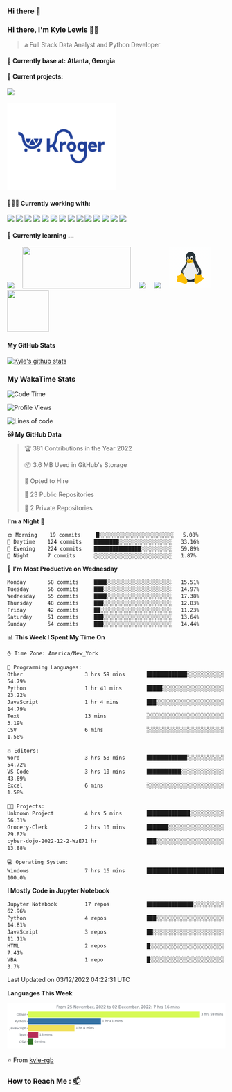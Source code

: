 ### Hi there 👋
### Hi there, I'm Kyle Lewis 👨‍💻

> a Full Stack Data Analyst and Python Developer

#### 📍 Currently base at: Atlanta, Georgia

#### 💼 Current projects:
<a href="https://github.com/kyle-rgb/Discord_Project"><img src="https://img.icons8.com/doodle/48/000000/discord-logo.png"/></img></a>

<a href="https://github.com/kyle-rgb/Grocery-Clerk"><img src="images/kroger.png" width='250px' height='200px' /></img></a>

#### 👨🏻‍💻 Currently working with:

<a href="https://www.javascript.com/"><img src="https://img.icons8.com/color/48/000000/javascript.png"/></a>
<a href="https://www.python.org/"><img src="https://img.icons8.com/color/48/000000/python--v1.png"/></a>
<a href="https://vuejs.org/"><img src="https://img.icons8.com/color/48/000000/vue-js.png"/></a>
<a href="https://nodejs.org/"><img src="https://img.icons8.com/color/48/000000/nodejs.png"/></a>
<a href="https://www.tableau.com/products/public"><img src="https://img.icons8.com/color/48/000000/tableau-software.png"/></a>
<a href="https://www.npmjs.com/"><img src="https://img.icons8.com/color/48/000000/npm.png"/></a>
<a href="https://www.w3schools.com/css/"><img src="https://img.icons8.com/color/48/000000/css3.png"/></a>
<a href="https://www.w3schools.com/html/"><img src="https://img.icons8.com/color/48/000000/html-5.png"/></a>
<a href="https://getbootstrap.com/"><img src="https://img.icons8.com/color/48/000000/bootstrap.png"/></a>
<a href="https://www.mongodb.com/"><img src="https://img.icons8.com/color/48/000000/mongodb.png"/></a>
<a href="https://www.postgresql.org/"><img src="https://img.icons8.com/color/48/000000/postgreesql.png"/></a>
<a href="https://mariadb.org/"><img src="https://img.icons8.com/fluency/48/000000/maria-db.png"/></a>
<a href="https://visualstudio.microsoft.com/"><img src="https://img.icons8.com/color/48/000000/visual-studio.png"/></a>
<a href="https://github.com/"><img src="https://img.icons8.com/color/48/000000/github--v1.png"/></a>

#### 🌱 Currently learning ...

<a href="https://www.docker.com/"><img src="https://img.icons8.com/color/96/000000/docker.png" style='margin-right: 15px'/></a>
<a href="https://airflow.apache.org/"><img src="https://upload.wikimedia.org/wikipedia/commons/d/de/AirflowLogo.png" width="250px" height="96px" style='margin-right: 15px'/></a>
<a href="https://docs.microsoft.com/en-us/powershell/"><img src="https://img.icons8.com/color/96/000000/powershell.png" style='margin-right: 15px'/></a>
<a href="https://help.ubuntu.com/"><img src="https://img.icons8.com/color/96/000000/ubuntu--v1.png" style='margin-right: 15px'/></a>
<a href="https://www.linux.org/"><img src="images/linux.gif" style='margin-right: 15px' width="96px" height="96px"/></a>
<a href="https://www.scala-lang.org/"><img src="https://img.icons8.com/dusk/128/000000/scala.png" style='margin-right: 15px' width="96px" height="96px"/></a>



#### My GitHub Stats

[![Kyle's github stats](https://github-readme-stats.vercel.app/api?username=kyle-rgb&show_icons=true)](https://github.com/anuraghazra/github-readme-stats)

### My WakaTime Stats

<!--START_SECTION:waka-->
![Code Time](http://img.shields.io/badge/Code%20Time-1%2C532%20hrs%201%20min-blue)

![Profile Views](http://img.shields.io/badge/Profile%20Views-0-blue)

![Lines of code](https://img.shields.io/badge/From%20Hello%20World%20I%27ve%20Written-5%20Million%20lines%20of%20code-blue)

**🐱 My GitHub Data** 

> 🏆 381 Contributions in the Year 2022
 > 
> 📦 3.6 MB Used in GitHub's Storage 
 > 
> 💼 Opted to Hire
 > 
> 📜 23 Public Repositories 
 > 
> 🔑 2 Private Repositories  
 > 
**I'm a Night 🦉** 

```text
🌞 Morning    19 commits     █░░░░░░░░░░░░░░░░░░░░░░░░   5.08% 
🌆 Daytime    124 commits    ████████░░░░░░░░░░░░░░░░░   33.16% 
🌃 Evening    224 commits    ███████████████░░░░░░░░░░   59.89% 
🌙 Night      7 commits      ░░░░░░░░░░░░░░░░░░░░░░░░░   1.87%

```
📅 **I'm Most Productive on Wednesday** 

```text
Monday       58 commits     ████░░░░░░░░░░░░░░░░░░░░░   15.51% 
Tuesday      56 commits     ███░░░░░░░░░░░░░░░░░░░░░░   14.97% 
Wednesday    65 commits     ████░░░░░░░░░░░░░░░░░░░░░   17.38% 
Thursday     48 commits     ███░░░░░░░░░░░░░░░░░░░░░░   12.83% 
Friday       42 commits     ██░░░░░░░░░░░░░░░░░░░░░░░   11.23% 
Saturday     51 commits     ███░░░░░░░░░░░░░░░░░░░░░░   13.64% 
Sunday       54 commits     ███░░░░░░░░░░░░░░░░░░░░░░   14.44%

```


📊 **This Week I Spent My Time On** 

```text
⌚︎ Time Zone: America/New_York

💬 Programming Languages: 
Other                    3 hrs 59 mins       █████████████░░░░░░░░░░░░   54.79% 
Python                   1 hr 41 mins        █████░░░░░░░░░░░░░░░░░░░░   23.22% 
JavaScript               1 hr 4 mins         ███░░░░░░░░░░░░░░░░░░░░░░   14.79% 
Text                     13 mins             ░░░░░░░░░░░░░░░░░░░░░░░░░   3.19% 
CSV                      6 mins              ░░░░░░░░░░░░░░░░░░░░░░░░░   1.58%

🔥 Editors: 
Word                     3 hrs 58 mins       █████████████░░░░░░░░░░░░   54.72% 
VS Code                  3 hrs 10 mins       ███████████░░░░░░░░░░░░░░   43.69% 
Excel                    6 mins              ░░░░░░░░░░░░░░░░░░░░░░░░░   1.58%

🐱‍💻 Projects: 
Unknown Project          4 hrs 5 mins        ██████████████░░░░░░░░░░░   56.31% 
Grocery-Clerk            2 hrs 10 mins       ███████░░░░░░░░░░░░░░░░░░   29.82% 
cyber-dojo-2022-12-2-WzE71 hr                ███░░░░░░░░░░░░░░░░░░░░░░   13.88%

💻 Operating System: 
Windows                  7 hrs 16 mins       █████████████████████████   100.0%

```

**I Mostly Code in Jupyter Notebook** 

```text
Jupyter Notebook         17 repos            ███████████████░░░░░░░░░░   62.96% 
Python                   4 repos             ███░░░░░░░░░░░░░░░░░░░░░░   14.81% 
JavaScript               3 repos             ██░░░░░░░░░░░░░░░░░░░░░░░   11.11% 
HTML                     2 repos             █░░░░░░░░░░░░░░░░░░░░░░░░   7.41% 
VBA                      1 repo              █░░░░░░░░░░░░░░░░░░░░░░░░   3.7%

```



 Last Updated on 03/12/2022 04:22:31 UTC
<!--END_SECTION:waka-->
**Languages This Week**

![Chart not found](https://raw.githubusercontent.com/kyle-rgb/kyle-rgb/main/images/stat.svg) 

⭐️ From [kyle-rgb](https://github.com/kyle-rgb)

### How to Reach Me : [📫](mailto:kylel9815@gmail.com)


<!--
**kyle-rgb/kyle-rgb** is a ✨ _special_ ✨ repository because its `README.md` (this file) appears on your GitHub profile.

Here are some ideas to get you started:

- 🔭 I’m currently working on ...
- 🌱 I’m currently learning ...
- 👯 I’m looking to collaborate on ...
- 🤔 I’m looking for help with ...
- 💬 Ask me about ...
- 📫 How to reach me: ...
- 😄 Pronouns: ...
- ⚡ Fun fact: ...
-->

